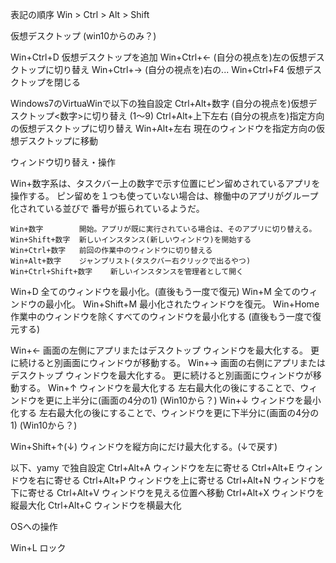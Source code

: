
表記の順序 Win > Ctrl > Alt > Shift

仮想デスクトップ (win10からのみ？)

  Win+Ctrl+D  仮想デスクトップを追加
  Win+Ctrl+←  (自分の視点を)左の仮想デスクトップに切り替え
  Win+Ctrl+→  (自分の視点を)右の...
  Win+Ctrl+F4 仮想デスクトップを閉じる

  Windows7のVirtuaWinで以下の独自設定
    Ctrl+Alt+数字       (自分の視点を)仮想デスクトップ<数字>に切り替え (1～9)
    Ctrl+Alt+上下左右   (自分の視点を)指定方向の仮想デスクトップに切り替え
    Win+Alt+左右        現在のウィンドウを指定方向の仮想デスクトップに移動

ウィンドウ切り替え・操作

  Win+数字系は、タスクバー上の数字で示す位置にピン留めされているアプリを操作する。
    ピン留めを１つも使っていない場合は、稼働中のアプリがグループ化されている並びで
    番号が振られているようだ。

    Win+数字        開始。アプリが既に実行されている場合は、そのアプリに切り替える。
    Win+Shift+数字  新しいインスタンス(新しいウィンドウ)を開始する
    Win+Ctrl+数字   前回の作業中のウィンドウに切り替える
    Win+Alt+数字    ジャンプリスト(タスクバー右クリックで出るやつ)
    Win+Ctrl+Shift+数字    新しいインスタンスを管理者として開く


  Win+D     全てのウィンドウを最小化。(直後もう一度で復元)
  Win+M     全てのウィンドウの最小化。
  Win+Shift+M     最小化されたウィンドウを復元。
  Win+Home  作業中のウィンドウを除くすべてのウィンドウを最小化する
            (直後もう一度で復元する)

  Win+←  画面の左側にアプリまたはデスクトップ ウィンドウを最大化する。
          更に続けると別画面にウィンドウが移動する。
  Win+→  画面の右側にアプリまたはデスクトップ ウィンドウを最大化する。
          更に続けると別画面にウィンドウが移動する。
  Win+↑  ウィンドウを最大化する
	  左右最大化の後にすることで、ウィンドウを更に上半分に(画面の4分の1) (Win10から？)
  Win+↓  ウィンドウを最小化する
          左右最大化の後にすることで、ウィンドウを更に下半分に(画面の4分の1) (Win10から？)

  Win+Shift+↑(↓)  ウィンドウを縦方向にだけ最大化する。(↓で戻す)

  以下、yamy で独自設定
    Ctrl+Alt+A ウィンドウを左に寄せる
    Ctrl+Alt+E ウィンドウを右に寄せる
    Ctrl+Alt+P ウィンドウを上に寄せる
    Ctrl+Alt+N ウィンドウを下に寄せる
    Ctrl+Alt+V ウィンドウを見える位置へ移動
    Ctrl+Alt+X ウィンドウを縦最大化
    Ctrl+Alt+C ウィンドウを横最大化

OSへの操作

  Win+L  ロック

